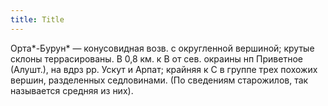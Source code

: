 ```yaml
---
title: Title
---
```


Орта*-Бурун* — конусовидная возв. с округленной вершиной; крутые склоны
террасированы. В 0,8 км. к В от сев. окраины нп Приветное (Алушт.), на вдрз рр.
Ускут и Арпат; крайняя к С в группе трех похожих вершин, разделенных
седловинами. (По сведениям старожилов, так называется средняя из них).
